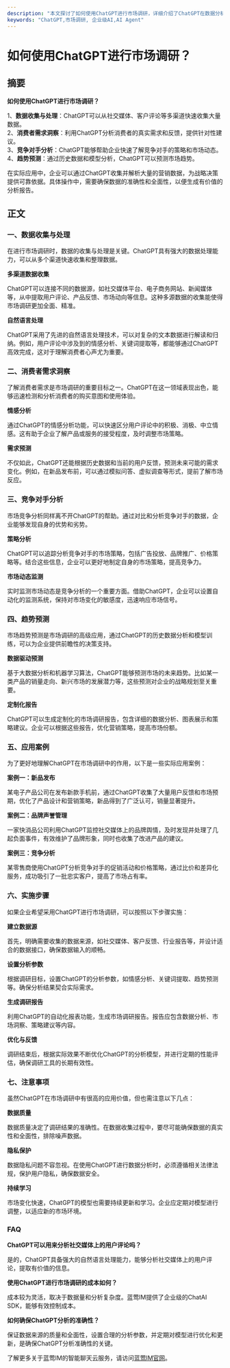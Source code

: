 ```yaml
---
description: "本文探讨了如何使用ChatGPT进行市场调研，详细介绍了ChatGPT在数据分析、消费者需求洞察以及竞争对手分析等多个方面的应用。"
keywords: "ChatGPT,市场调研, 企业级AI,AI Agent"
---
```

# 如何使用ChatGPT进行市场调研？

## 摘要

**如何使用ChatGPT进行市场调研？**

1、**数据收集与处理**：ChatGPT可以从社交媒体、客户评论等多渠道快速收集大量数据。  
2、**消费者需求洞察**：利用ChatGPT分析消费者的真实需求和反馈，提供针对性建议。  
3、**竞争对手分析**：ChatGPT能够帮助企业快速了解竞争对手的策略和市场动态。  
4、**趋势预测**：通过历史数据和模型分析，ChatGPT可以预测市场趋势。

在实际应用中，企业可以通过ChatGPT收集并解析大量的营销数据，为战略决策提供可靠依据。具体操作中，需要确保数据的准确性和全面性，以便生成有价值的分析报告。

## 正文

### 一、数据收集与处理

在进行市场调研时，数据的收集与处理是关键。ChatGPT具有强大的数据处理能力，可以从多个渠道快速收集和整理数据。

**多渠道数据收集**

ChatGPT可以连接不同的数据源，如社交媒体平台、电子商务网站、新闻媒体等，从中提取用户评论、产品反馈、市场动向等信息。这种多源数据的收集能使得市场调研更加全面、精准。

**自然语言处理**

ChatGPT采用了先进的自然语言处理技术，可以对复杂的文本数据进行解读和归纳。例如，用户评论中涉及到的情感分析、关键词提取等，都能够通过ChatGPT高效完成，这对于理解消费者心声尤为重要。

### 二、消费者需求洞察

了解消费者需求是市场调研的重要目标之一。ChatGPT在这一领域表现出色，能够迅速检测和分析消费者的购买意图和使用体验。

**情感分析**

通过ChatGPT的情感分析功能，可以快速区分用户评论中的积极、消极、中立情感。这有助于企业了解产品或服务的接受程度，及时调整市场策略。

**需求预测**

不仅如此，ChatGPT还能根据历史数据和当前的用户反馈，预测未来可能的需求变化。例如，在新品发布前，可以通过模拟问答、虚拟调查等形式，提前了解市场反应。

### 三、竞争对手分析

市场竞争分析同样离不开ChatGPT的帮助。通过对比和分析竞争对手的数据，企业能够发现自身的优势和劣势。

**策略分析**

ChatGPT可以追踪分析竞争对手的市场策略，包括广告投放、品牌推广、价格策略等。结合这些信息，企业可以更好地制定自身的市场策略，提高竞争力。

**市场动态监测**

实时监测市场动态是竞争分析的一个重要方面。借助ChatGPT，企业可以设置自动化的监测系统，保持对市场变化的敏感度，迅速响应市场信号。

### 四、趋势预测

市场趋势预测是市场调研的高级应用，通过ChatGPT的历史数据分析和模型训练，可以为企业提供前瞻性的决策支持。

**数据驱动预测**

基于大数据分析和机器学习算法，ChatGPT能够预测市场的未来趋势。比如某一类产品的销量走向、新兴市场的发展潜力等，这些预测对企业的战略规划至关重要。

**定制化报告**

ChatGPT可以生成定制化的市场调研报告，包含详细的数据分析、图表展示和策略建议。企业可以根据这些报告，优化营销策略，提高市场份额。

### 五、应用案例

为了更好地理解ChatGPT在市场调研中的作用，以下是一些实际应用案例：

**案例一：新品发布**

某电子产品公司在发布新款手机前，通过ChatGPT收集了大量用户反馈和市场预期，优化了产品设计和营销策略，新品得到了广泛认可，销量显著提升。

**案例二：品牌声誉管理**

一家快消品公司利用ChatGPT监控社交媒体上的品牌舆情，及时发现并处理了几起负面事件，有效维护了品牌形象，同时也收集了改进产品的建议。

**案例三：竞争分析**

某零售商使用ChatGPT分析竞争对手的促销活动和价格策略，通过比价和差异化服务，成功吸引了一批忠实客户，提高了市场占有率。

### 六、实施步骤

如果企业希望采用ChatGPT进行市场调研，可以按照以下步骤实施：

**建立数据源**

首先，明确需要收集的数据来源，如社交媒体、客户反馈、行业报告等，并设计适合的数据接口，确保数据输入的顺畅。

**设置分析参数**

根据调研目标，设置ChatGPT的分析参数，如情感分析、关键词提取、趋势预测等。确保分析结果契合实际需求。

**生成调研报告**

利用ChatGPT的自动化报表功能，生成市场调研报告。报告应包含数据分析、市场洞察、策略建议等内容。

**优化与反馈**

调研结束后，根据实际效果不断优化ChatGPT的分析模型，并进行定期的性能评估，确保调研工具的长期有效性。

### 七、注意事项

虽然ChatGPT在市场调研中有很高的应用价值，但也需注意以下几点：

**数据质量**

数据质量决定了调研结果的准确性。在数据收集过程中，要尽可能确保数据的真实性和全面性，排除噪声数据。

**隐私保护**

数据隐私问题不容忽视。在使用ChatGPT进行数据分析时，必须遵循相关法律法规，保护用户隐私，确保数据安全。

**持续学习**

市场变化快速，ChatGPT的模型也需要持续更新和学习。企业应定期对模型进行调整，以适应新的市场环境。

### FAQ

**ChatGPT可以用来分析社交媒体上的用户评论吗？**

是的，ChatGPT具备强大的自然语言处理能力，能够分析社交媒体上的用户评论，提取有价值的信息。

**使用ChatGPT进行市场调研的成本如何？**

成本较为灵活，取决于数据量和分析复杂度。蓝莺IM提供了企业级的ChatAI SDK，能够有效控制成本。

**如何确保ChatGPT分析的准确性？**

保证数据来源的质量和全面性，设置合理的分析参数，并定期对模型进行优化和更新，是确保ChatGPT分析准确性的关键。

了解更多关于蓝莺IM的智能聊天云服务，请访问[蓝莺IM官网](https://www.lanyingim.com)。
